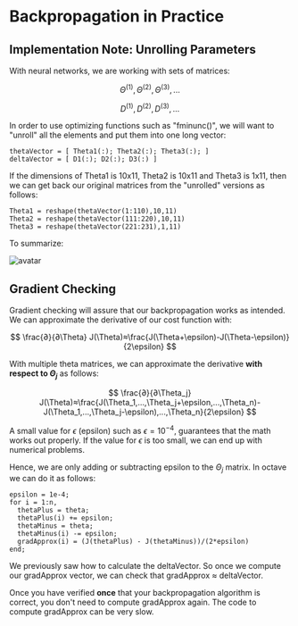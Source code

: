 # Backpropagation in Practice

## Implementation Note: Unrolling Parameters

With neural networks, we are working with sets of matrices:

$$
\Theta^{(1)}, \Theta^{(2)}, \Theta^{(3)},...
$$

$$
D^{(1)}, D^{(2)}, D^{(3)},...
$$

In order to use optimizing functions such as "fminunc()", we will want to "unroll" all the elements and put them into one long vector:

````
thetaVector = [ Theta1(:); Theta2(:); Theta3(:); ]
deltaVector = [ D1(:); D2(:); D3(:) ]
````

If the dimensions of Theta1 is 10x11, Theta2 is 10x11 and Theta3 is 1x11, then we can get back our original matrices from the "unrolled" versions as follows:

````
Theta1 = reshape(thetaVector(1:110),10,11)
Theta2 = reshape(thetaVector(111:220),10,11)
Theta3 = reshape(thetaVector(221:231),1,11)
````

To summarize:

![avatar](https://raw.githubusercontent.com/garyphone/machine_learning/master/pictures/l5_5.PNG)

## Gradient Checking

Gradient checking will assure that our backpropagation works as intended. We can approximate the derivative of our cost function with:

$$
\frac{∂}{∂\Theta} J(\Theta)≈\frac{J(\Theta+\epsilon)-J(\Theta-\epsilon)}{2\epsilon}
$$

With multiple theta matrices, we can approximate the derivative **with respect to $\Theta_j$** as follows:

$$
\frac{∂}{∂\Theta_j} J(\Theta)≈\frac{J(\Theta_1,...,\Theta_j+\epsilon,...,\Theta_n)-J(\Theta_1,...,\Theta_j-\epsilon),...,\Theta_n}{2\epsilon}
$$

A small value for $\epsilon$ (epsilon) such as $\epsilon = 10^{-4}$, guarantees that the math works out properly. If the value for $\epsilon$ is too small, we can end up with numerical problems.

Hence, we are only adding or subtracting epsilon to the $\Theta_j$ matrix. In octave we can do it as follows:

````
epsilon = 1e-4;
for i = 1:n,
  thetaPlus = theta;
  thetaPlus(i) += epsilon;
  thetaMinus = theta;
  thetaMinus(i) -= epsilon;
  gradApprox(i) = (J(thetaPlus) - J(thetaMinus))/(2*epsilon)
end;
````

We previously saw how to calculate the deltaVector. So once we compute our gradApprox vector, we can check that gradApprox ≈ deltaVector.

Once you have verified **once** that your backpropagation algorithm is correct, you don't need to compute gradApprox again. The code to compute gradApprox can be very slow.
